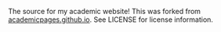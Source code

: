 The source for my academic website! This was forked from [academicpages.github.io](https://github.com/academicpages/academicpages.github.io). See LICENSE for license information.